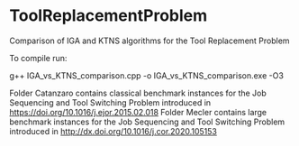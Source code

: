 # ToolReplacementProblem
Comparison of IGA and KTNS algorithms for the Tool Replacement Problem

To compile run:

g++ IGA_vs_KTNS_comparison.cpp -o IGA_vs_KTNS_comparison.exe -O3

Folder Catanzaro contains classical benchmark instances for the Job Sequencing and Tool Switching Problem introduced in https://doi.org/10.1016/j.ejor.2015.02.018
Folder Mecler contains large benchmark instances for the Job Sequencing and Tool Switching Problem introduced in http://dx.doi.org/10.1016/j.cor.2020.105153
